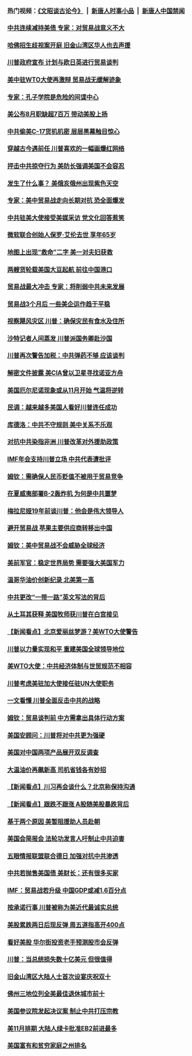 #### 热门视频：[《文昭谈古论今》](https://github.com/gfw-breaker/wenzhao/blob/master/README.md?t=10170933) &nbsp;|&nbsp; [新唐人时事小品](https://github.com/gfw-breaker/ntdtv-comedy/blob/master/README.md?t=10170933) &nbsp;|&nbsp; [新唐人中国禁闻](https://github.com/gfw-breaker/ntdtv-news/blob/master/README.md?t=10170933)

#### [中共连续减持美债 专家：对贸易战意义不大](../pages/nsc412/n10788856.md?t=10170933) 

#### [哈佛招生歧视案开庭 旧金山湾区华人也去声援](../pages/nsc412/n10788791.md?t=10170933) 

#### [川普政府宣布 计划与欧日英进行贸易谈判](../pages/nsc412/n10788496.md?t=10170933) 

#### [美中驻WTO大使再激辩 贸易战无缓解迹象](../pages/nsc412/n10787893.md?t=10170933) 

#### [专家：孔子学院是危险的间谍中心](../pages/nsc412/n10746252.md?t=10170933) 

#### [美公布8月职缺超7百万 带动美股上扬](../pages/nsc412/n10787888.md?t=10170933) 

#### [中共偷美C-17货机机密 层层黑幕触目惊心](../pages/nsc412/n10787673.md?t=10170933) 

#### [穿越古今遇前任 川普喜欢的一幅画爆红网络](../pages/nsc412/n10787677.md?t=10170933) 

#### [抨击中共掠夺行为 美防长强调美国不会容忍](../pages/nsc412/n10787167.md?t=10170933) 

#### [发生了什么事？ 美俄亥俄州出现紫色天空](../pages/nsc412/n10786659.md?t=10170933) 

#### [专家：美中贸易战走向长期对抗 恐全面爆发](../pages/nsc412/n10786185.md?t=10170933) 

#### [中共驻美大使接受美媒采访 党文化回答惹笑](../pages/nsc412/n10785820.md?t=10170933) 

#### [微软联合创始人保罗·艾伦去世 享年65岁](../pages/nsc412/n10785913.md?t=10170933) 

#### [地图上出现“救命”二字  美一对夫妇获救](../pages/nsc412/n10785876.md?t=10170933) 

#### [两艘货轮载美国大豆起航 前往中国港口](../pages/nsc412/n10785803.md?t=10170933) 

#### [贸易战最大冲击 专家：将削弱中共未来发展](../pages/nsc412/n10785751.md?t=10170933) 

#### [贸易战3个月后 一些美企运作趋于平稳](../pages/nsc412/n10785609.md?t=10170933) 

#### [视察飓风灾区 川普：确保灾民有食水及住所](../pages/nsc412/n10785492.md?t=10170933) 

#### [沙特记者人间蒸发 川普派国务卿赴沙国](../pages/nsc412/n10785192.md?t=10170933) 

#### [川普再次警告加税：中共弹药不够 应该谈判](../pages/nsc412/n10783576.md?t=10170933) 

#### [解密文件披露 美CIA曾以卫星寻找诺亚方舟](../pages/nsc412/n10784301.md?t=10170933) 

#### [美国厄尔尼诺现象或从11月开始 气温将逆转](../pages/nsc412/n10784021.md?t=10170933) 

#### [民调：越来越多美国人看好川普连任成功](../pages/nsc412/n10783996.md?t=10170933) 

#### [库德洛：中共不守规则 美中关系不乐观](../pages/nsc412/n10783682.md?t=10170933) 

#### [对抗中共染指非洲 川普改革对外援助政策](../pages/nsc412/n10783337.md?t=10170933) 

#### [IMF年会支持川普立场 中共代表遭批评](../pages/nsc412/n10783214.md?t=10170933) 

#### [姆钦：需确保人民币贬值不被用于贸易竞争](../pages/nsc412/n10782198.md?t=10170933) 

#### [在夏威夷部署B-2轰炸机 为何是中共噩梦](../pages/nsc412/n10781674.md?t=10170933) 

#### [梅拉尼娅19年前谈川普：他会是伟大领导人](../pages/nsc412/n10782415.md?t=10170933) 

#### [避开贸易战 苹果主要供应商转移出中国](../pages/nsc412/n10781823.md?t=10170933) 

#### [姆钦：美中贸易战不会威胁全球经济](../pages/nsc412/n10782089.md?t=10170933) 

#### [美前军官：稳定世界局势 需要强大美国军力](../pages/nsc412/n10781975.md?t=10170933) 

#### [温哥华油价创新纪录 北美第一高](../pages/nsc412/n10781901.md?t=10170933) 

#### [中共更改“一带一路”英文写法的背后](../pages/nsc412/n10781696.md?t=10170933) 

#### [从土耳其获释 美国牧师获川普在白宫接见](../pages/nsc412/n10781786.md?t=10170933) 

#### [【新闻看点】北京爱丽丝梦游？美WTO大使警告](../pages/nsc412/n10781549.md?t=10170933) 

#### [川普以力量实现和平 重建美国全球领导地位](../pages/nsc412/n10781730.md?t=10170933) 

#### [美WTO大使：中共经济体制与世贸规范不相容](../pages/nsc412/n10781260.md?t=10170933) 

#### [川普考虑美驻加大使接任驻UN大使职务](../pages/nsc412/n10781507.md?t=10170933) 

#### [一文看懂  川普全面反击中共的战略](../pages/nsc412/n10780060.md?t=10170933) 

#### [姆钦：贸易谈判前 中方需拿出具体行动方案](../pages/nsc412/n10780360.md?t=10170933) 

#### [美国安顾问：川普将对中共更为强硬](../pages/nsc412/n10780579.md?t=10170933) 

#### [美国对中国两项产品展开双反调查](../pages/nsc412/n10780059.md?t=10170933) 

#### [大温油价再飙新高 司机省钱各有妙招](../pages/nsc412/n10780183.md?t=10170933) 

#### [【新闻看点】川习再会谈什么？北京称保持沟通](../pages/nsc412/n10780037.md?t=10170933) 

#### [【新闻看点】跟跌不跟涨 A股随美股暴跌背后](../pages/nsc412/n10780057.md?t=10170933) 

#### [基于两个原因 美暂阻援助人员赴朝](../pages/nsc412/n10779723.md?t=10170933) 

#### [美国会简报会 法轮功发言人吁制止中共迫害](../pages/nsc412/n10779649.md?t=10170933) 

#### [五眼情报联盟联合德日 加强对抗中共渗透](../pages/nsc412/n10779555.md?t=10170933) 

#### [中共若抛售美国债 美财长：还有很多买家](../pages/nsc412/n10779551.md?t=10170933) 

#### [IMF：贸易战若升级 中国GDP或减1.6百分点](../pages/nsc412/n10779387.md?t=10170933) 

#### [按承诺行事 川普被称为美近代最诚实总统](../pages/nsc412/n10779378.md?t=10170933) 

#### [美股累跌两日后现反弹 周五道指高开400点](../pages/nsc412/n10777885.md?t=10170933) 

#### [看好美股 华尔街投资老手预测股市会反弹](../pages/nsc412/n10778604.md?t=10170933) 

#### [川普：当总统损失数十亿美元 但很值得](../pages/nsc412/n10778932.md?t=10170933) 

#### [旧金山湾区大陆人士首次设宴庆祝双十](../pages/nsc412/n10778620.md?t=10170933) 

#### [佛州三地位列全美最佳退休城市前十](../pages/nsc412/n10777888.md?t=10170933) 

#### [美国参议院发起决议案 制止中共打压宗教](../pages/nsc412/n10777584.md?t=10170933) 

#### [美11月排期 大陆人绿卡批准EB2前进最多](../pages/nsc412/n10777900.md?t=10170933) 

#### [美国富有和贫穷家庭之州排名](../pages/nsc412/n10777911.md?t=10170933) 

